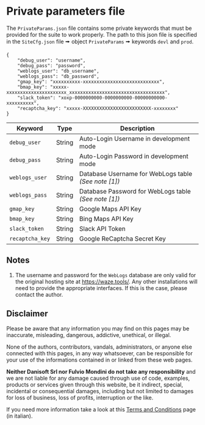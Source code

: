 # Private parameters file

The `PrivateParams.json` file contains some private keywords that must be provided for the suite to work properly.
The path to this json file is specified in the `SiteCfg.json` file 🠚 object `PrivateParams` 🠚 keywords `devl` and `prod`.

	{
		"debug_user": "username",
		"debug_pass": "password",
		"weblogs_user": "db_username",
		"weblogs_pass": "db_password",
		"gmap_key": "xxxxxxxxxx-xxxxxxxxxxxxxxxxxxxxxxxxxxxx",
		"bmap_key": "xxxxx-xxxxxxxxxxxxxxxxxxxxxx_xxxxxxxxxxxxxxxxxxxxxxxxxxxxxxxxxxx",
		"slack_token": "xoxp-0000000000-0000000000-00000000000-xxxxxxxxxx",
		"recaptcha_key": "xxxxx-XXXXXXXXXXXXXXXXXXXXXXXXX-xxxxxxxx"
	}

| Keyword | Type | Description |
|--|--|--|
| `debug_user` | String | Auto-Login Username in development mode |
| `debug_pass` | String | Auto-Login Password in development mode |
| `weblogs_user` | String | Database Username for WebLogs table *(See note [1])* |
| `weblogs_pass` | String | Database Password for WebLogs table *(See note [1])* |
| `gmap_key` | String | Google Maps API Key |
| `bmap_key` | String | Bing Maps API Key |
| `slack_token` | String | Slack API Token |
| `recaptcha_key` | String | Google ReCaptcha Secret Key |

## Notes

1. The username and password for the `WebLogs` database are only valid for the original hosting site at https://waze.tools/. Any other installations will need to provide the appropriate interfaces. If this is the case, please contact the author.

## Disclaimer

Please be aware that any information you may find on this pages may be inaccurate, misleading, dangerous, addictive, unethical, or illegal.

None of the authors, contributors, vandals, administrators, or anyone else connected with this pages, in any way whatsoever, can be responsible for your use of the informations contained in or linked from these web pages.

**Neither Danisoft Srl nor Fulvio Mondini do not take any responsibility** and we are not liable for any damage caused through use of code, examples, products or services given through this website, be it indirect, special, incidental or consequential damages, including but not limited to damages for loss of business, loss of profits, interruption or the like.

If you need more information take a look at this [Terms and Conditions](https://danisoft.software/home/copyright.jsp) page (in italian).
